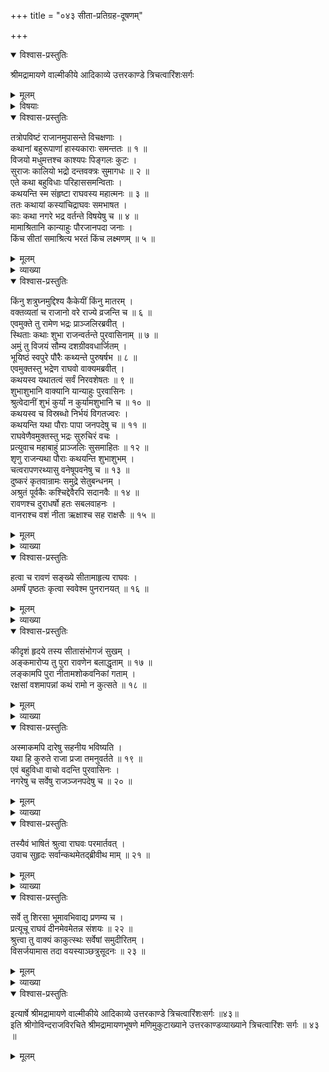 +++
title = "०४३ सीता-प्रतिग्रह-दूषणम्"

+++

<details open><summary>विश्वास-प्रस्तुतिः</summary>

श्रीमद्रामायणे वाल्मीकीये आदिकाव्ये उत्तरकाण्डे त्रिचत्वारिंशःसर्गः
</details>

<details><summary>मूलम्</summary>

श्रीमद्रामायणे वाल्मीकीये आदिकाव्ये उत्तरकाण्डे त्रिचत्वारिंशःसर्गः
</details>

<details><summary>विषयाः</summary>

कदाचन रामेण सभायां कथा-प्रसङ्गेन  
चारं प्रति पौरेषु स्व-विषयक--शुभाशुभ-वार्ता-निवेदन-चोदने  
भीत-भीतेन तेन  
रावणापहृत-सीता-पुनर्-आनयन-प्रकारक--  
पौर-जन-कुत्सन-निवेदनम् ॥ १ ॥
</details>

<details open><summary>विश्वास-प्रस्तुतिः</summary>

तत्रोपविष्टं राजानमुपासन्ते विचक्षणाः ।  
कथानां बहुरूपाणां हास्यकाराः समन्ततः ॥ १ ॥  
विजयो मधुमत्तश्च काश्यपः पिङ्गलः कुटः ।  
सुराजः कालियो भद्रो दन्तवक्त्रः सुमागधः ॥ २ ॥  
एते कथा बहुविधाः परिहाससमन्विताः ।  
कथयन्ति स्म संहृष्टा राघवस्य महात्मनः ॥ ३ ॥  
ततः कथायां कस्यांचिद्राघवः समभाषत ।  
काः कथा नगरे भद्र वर्तन्ते विषयेषु च ॥ ४ ॥  
मामाश्रितानि कान्याहुः पौरजानपदा जनाः ।  
किंच सीतां समाश्रित्य भरतं किंच लक्ष्मणम् ॥ ५ ॥
</details>

<details><summary>मूलम्</summary>

तत्रोपविष्टं राजानमुपासन्ते विचक्षणाः ।  
कथानां बहुरूपाणां हास्यकाराः समन्ततः ॥ १ ॥  
विजयो मधुमत्तश्च काश्यपः पिङ्गलः कुटः ।  
सुराजः कालियो भद्रो दन्तवक्त्रः सुमागधः ॥ २ ॥  
एते कथा बहुविधाः परिहाससमन्विताः ।  
कथयन्ति स्म संहृष्टा राघवस्य महात्मनः ॥ ३ ॥  
ततः कथायां कस्यांचिद्राघवः समभाषत ।  
काः कथा नगरे भद्र वर्तन्ते विषयेषु च ॥ ४ ॥  
मामाश्रितानि कान्याहुः पौरजानपदा जनाः ।  
किंच सीतां समाश्रित्य भरतं किंच लक्ष्मणम् ॥ ५ ॥
</details>

<details><summary>व्याख्या</summary>

विषयेषु देशेषु ॥ ४-५ ॥
</details>

<details open><summary>विश्वास-प्रस्तुतिः</summary>

किंनु शत्रुघ्नमुद्दिश्य कैकेयीं किंनु मातरम् ।  
वक्तव्यतां च राजानो वरे राज्ये व्रजन्ति च ॥ ६ ॥  
एवमुक्ते तु रामेण भद्रः प्राञ्जलिरब्रवीत् ।  
स्थिताः कथाः शुभा राजन्वर्तन्ते पुरवासिनाम् ॥ ७ ॥  
अमुं तु विजयं सौम्य दशग्रीववधार्जितम् ।  
भूयिष्ठं स्वपुरे पौरैः कथ्यन्ते पुरुषर्षभ ॥ ८ ॥  
एवमुक्तस्तु भद्रेण राघवो वाक्यमब्रवीत् ।  
कथयस्व यथातत्वं सर्वं निरवशेषतः ॥ ९ ॥  
शुभाशुभानि वाक्यानि यान्याहुः पुरवासिनः ।  
श्रुत्वेदानीं शुभं कुर्यां न कुर्यामशुभानि च ॥ १० ॥  
कथयस्व च विस्रब्धो निर्भयं विगतज्वरः ।  
कथयन्ति यथा पौराः पापा जनपदेषु च ॥ ११ ॥  
राघवेणैवमुक्तस्तु भद्रः सुरुचिरं वचः ।  
प्रत्युवाच महाबाहुं प्राञ्जलिः सुसमाहितः ॥ १२ ॥  
शृणु राजन्यथा पौराः कथयन्ति शुभाशुभम् ।  
चत्वरापणरथ्यासु वनेषूपवनेषु च ॥ १३ ॥  
दुष्करं कृतवान्रामः समुद्रे सेतुबन्धनम् ।  
अश्रुतं पूर्वकैः कश्चिद्देवैरपि सदानवैः ॥ १४ ॥  
रावणश्च दुराधर्षो हतः सबलवाहनः ।  
वानराश्च वशं नीता ऋक्षाश्च सह राक्षसैः ॥ १५ ॥
</details>

<details><summary>मूलम्</summary>

किंनु शत्रुघ्नमुद्दिश्य कैकेयीं किंनु मातरम् ।  
वक्तव्यतां च राजानो वरे राज्ये व्रजन्ति च ॥ ६ ॥  
एवमुक्ते तु रामेण भद्रः प्राञ्जलिरब्रवीत् ।  
स्थिताः कथाः शुभा राजन्वर्तन्ते पुरवासिनाम् ॥ ७ ॥  
अमुं तु विजयं सौम्य दशग्रीववधार्जितम् ।  
भूयिष्ठं स्वपुरे पौरैः कथ्यन्ते पुरुषर्षभ ॥ ८ ॥  
एवमुक्तस्तु भद्रेण राघवो वाक्यमब्रवीत् ।  
कथयस्व यथातत्वं सर्वं निरवशेषतः ॥ ९ ॥  
शुभाशुभानि वाक्यानि यान्याहुः पुरवासिनः ।  
श्रुत्वेदानीं शुभं कुर्यां न कुर्यामशुभानि च ॥ १० ॥  
कथयस्व च विस्रब्धो निर्भयं विगतज्वरः ।  
कथयन्ति यथा पौराः पापा जनपदेषु च ॥ ११ ॥  
राघवेणैवमुक्तस्तु भद्रः सुरुचिरं वचः ।  
प्रत्युवाच महाबाहुं प्राञ्जलिः सुसमाहितः ॥ १२ ॥  
शृणु राजन्यथा पौराः कथयन्ति शुभाशुभम् ।  
चत्वरापणरथ्यासु वनेषूपवनेषु च ॥ १३ ॥  
दुष्करं कृतवान्रामः समुद्रे सेतुबन्धनम् ।  
अश्रुतं पूर्वकैः कश्चिद्देवैरपि सदानवैः ॥ १४ ॥  
रावणश्च दुराधर्षो हतः सबलवाहनः ।  
वानराश्च वशं नीता ऋक्षाश्च सह राक्षसैः ॥ १५ ॥
</details>

<details><summary>व्याख्या</summary>

वक्तव्यतां च राजानो नवे राज्ये व्रजन्ति हीति च पाठः । नवे राज्ये सति राजानो वक्तव्यतां सम्यगसम्यग्वा कीर्तनीयतां व्रजन्ति हि ॥ ६-१५ ॥
</details>

<details open><summary>विश्वास-प्रस्तुतिः</summary>

हत्वा च रावणं सङ्ख्ये सीतामाहृत्य राघवः ।  
अमर्षं पृष्ठतः कृत्वा स्ववेश्म पुनरानयत् ॥ १६ ॥
</details>

<details><summary>मूलम्</summary>

हत्वा च रावणं सङ्ख्ये सीतामाहृत्य राघवः ।  
अमर्षं पृष्ठतः कृत्वा स्ववेश्म पुनरानयत् ॥ १६ ॥
</details>

<details><summary>व्याख्या</summary>

सीतामाहृत्य तदनन्तर जातममर्षं रावणस्पर्शजं पृष्ठतः कृत्वा विसृज्येत्यर्थः । ॥ १६ ॥
</details>

<details open><summary>विश्वास-प्रस्तुतिः</summary>

कीदृशं हृदये तस्य सीतासंभोगजं सुखम् ।  
अङ्कमारोप्य तु पुरा रावणेन बलाद्धृताम् ॥ १७ ॥  
लङ्कामपि पुरा नीतामशोकवनिकां गताम् ।  
रक्षसां वशमापन्नां कथं रामो न कुत्सते ॥ १८ ॥
</details>

<details><summary>मूलम्</summary>

कीदृशं हृदये तस्य सीतासंभोगजं सुखम् ।  
अङ्कमारोप्य तु पुरा रावणेन बलाद्धृताम् ॥ १७ ॥  
लङ्कामपि पुरा नीतामशोकवनिकां गताम् ।  
रक्षसां वशमापन्नां कथं रामो न कुत्सते ॥ १८ ॥
</details>

<details><summary>व्याख्या</summary>

कीदृशं कुत्सितमेवेत्यर्थः । तत्र हेतुः अङ्कमित्यादि ॥ १७-१८ ॥
</details>

<details open><summary>विश्वास-प्रस्तुतिः</summary>

अस्माकमपि दारेषु सहनीय भविष्यति ।  
यथा हि कुरुते राजा प्रजा तमनुवर्तते ॥ १९ ॥  
एवं बहुविधा वाचो वदन्ति पुरवासिनः ।  
नगरेषु च सर्वेषु राजञ्जनपदेषु च ॥ २० ॥
</details>

<details><summary>मूलम्</summary>

अस्माकमपि दारेषु सहनीय भविष्यति ।  
यथा हि कुरुते राजा प्रजा तमनुवर्तते ॥ १९ ॥  
एवं बहुविधा वाचो वदन्ति पुरवासिनः ।  
नगरेषु च सर्वेषु राजञ्जनपदेषु च ॥ २० ॥
</details>

<details><summary>व्याख्या</summary>

सहनीयमिति । एवं कश्मलमित्यर्थः ॥ १९-२० ॥
</details>

<details open><summary>विश्वास-प्रस्तुतिः</summary>

तस्यैवं भाषितं श्रुत्वा राघवः परमार्तवत् ।  
उवाच सुहृदः सर्वान्कथमेतद्ब्रीवीथ माम् ॥ २१ ॥
</details>

<details><summary>मूलम्</summary>

तस्यैवं भाषितं श्रुत्वा राघवः परमार्तवत् ।  
उवाच सुहृदः सर्वान्कथमेतद्ब्रीवीथ माम् ॥ २१ ॥
</details>

<details><summary>व्याख्या</summary>

परमार्तवत् परमदुःखी भूत्वा । सर्वान् सुहृद इति । भद्रव्यतिरिक्तानित्यर्थः । कथमेतदिति । भद्रोक्तमेतत् अपयशोवचनं कथं तत्त्वमतत्त्वंवेति भवद्भिश्च निवेद्यतामित्यर्थः ॥ २१ ॥
</details>

<details open><summary>विश्वास-प्रस्तुतिः</summary>

सर्वे तु शिरसा भूमावभिवाद्य प्रणम्य च ।  
प्रत्यूचू राघवं दीनमेवमेतन्न संशयः ॥ २२ ॥  
श्रुत्त्वा तु वाक्यं काकुत्स्थः सर्वेषां समुदीरितम् ।  
विसर्जयामास तदा वयस्याञ्छत्रुसूदनः ॥ २३ ॥
</details>

<details><summary>मूलम्</summary>

सर्वे तु शिरसा भूमावभिवाद्य प्रणम्य च ।  
प्रत्यूचू राघवं दीनमेवमेतन्न संशयः ॥ २२ ॥  
श्रुत्त्वा तु वाक्यं काकुत्स्थः सर्वेषां समुदीरितम् ।  
विसर्जयामास तदा वयस्याञ्छत्रुसूदनः ॥ २३ ॥
</details>

<details><summary>व्याख्या</summary>

एवमेतत् यथा भद्रेणोक्तं एतत्तत्त्वमेव ॥ २२-२३ ॥
</details>

<details open><summary>विश्वास-प्रस्तुतिः</summary>

इत्यार्षे श्रीमद्रामायणे वाल्मीकीये आदिकाव्ये उत्तरकाण्डे त्रिचत्वारिंशःसर्गः ॥४३॥  
इति श्रीगोविन्दराजविरचिते श्रीमद्रामायणभूषणे मणिमुकुटाख्याने उत्तरकाण्डव्याख्याने त्रिचत्वारिंशः सर्गः ॥ ४३ ॥
</details>

<details><summary>मूलम्</summary>

इत्यार्षे श्रीमद्रामायणे वाल्मीकीये आदिकाव्ये उत्तरकाण्डे त्रिचत्वारिंशःसर्गः ॥४३॥  
इति श्रीगोविन्दराजविरचिते श्रीमद्रामायणभूषणे मणिमुकुटाख्याने उत्तरकाण्डव्याख्याने त्रिचत्वारिंशः सर्गः ॥ ४३ ॥
</details>

